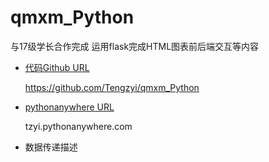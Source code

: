 # qmxm_Python

与17级学长合作完成 运用flask完成HTML图表前后端交互等内容

- [代码Github URL](https://github.com/Tengzyi/qmxm_Python)

  https://github.com/Tengzyi/qmxm_Python
  
- [pythonanywhere URL](tzyi.pythonanywhere.com)

  tzyi.pythonanywhere.com
  
- 数据传递描述
